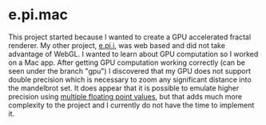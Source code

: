 e.pi.mac
========

This project started because I wanted to create a GPU accelerated fractal renderer. My other project, [e.pi.i](https://github.com/rednebmas/e.pi.i), was web based and did not take advantage of WebGL. I wanted to learn about GPU computation so I worked on a Mac app. After getting GPU computation working correctly (can be seen under the branch "gpu") I discovered that my GPU does not support double precision which is necessary to zoom any significant distance into the mandelbrot set. It does appear that it is possible to emulate higher precision using [multiple floating point values](http://www.bealto.com/mp-opencl.html), but that adds much more complexity to the project and I currently do not have the time to implement it.

